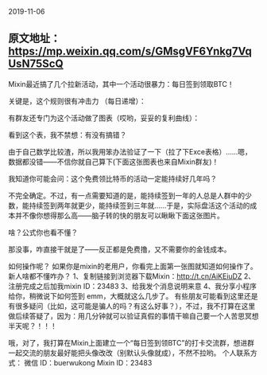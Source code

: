  2019-11-06

原文地址：https://mp.weixin.qq.com/s/GMsgVF6Ynkg7VqUsN75ScQ
----
​Mixin最近搞了几个拉新活动，其中一个活动很暴力：每日签到领取BTC！




关键是，这个规则很有冲击力 （每日递增）：


有群友还专门为这个活动做了图表（哎哟，妥妥的复利曲线）：



看到这个表，我不禁想：有没有搞错？

由于自己数学比较渣，所以我用笨办法验证了一下（拉了下Exce表格）……嗯，数据都没错——不信你就自己算下(下面这张图表也来自Mixin群友)！


我知道你可能会问：这个免费领比特币的活动一定能持续好几年吗？

不完全确定。不过，有一点需要知道的是，能持续签到一年的人总是人群中的少数，能持续签到两年就更少，能持续签到三年就……于是，实际盘活这个活动的成本并不像你想得那么高——脑子转的快的朋友可以瞅瞅下面这张图片。



啥？公式你也看不懂？

那没事，咋直接干就是了——反正都是免费撸，又不需要你的金钱成本。

如何操作呢？
如果你是mixin的老用户，你看完上面第一张图就知道如何操作了。
新人啥都不懂咋办？
1、复制链接到浏览器下载Mixin：http://t.cn/AiKEiuDZ
2、注册完成之后加我mixin ID：23483
3、给我发个消息说明来意
4、我分享小程序给你，稍微说下如何签到
emm，大概就这么几步了。
有些朋友可能看到这里还是有很多疑问（比如，这可能是骗人的吗？有这么好事？），不过，我不打算在这里做后续答疑了，因为：用几分钟就可以验证真假的事情干嘛自己要一个人苦思冥想半天呢？！！！

哦，对了，我打算在Mixin上面建立一个“每日签到领BTC”的打卡交流群，想进群一起交流的朋友最好能把头像改改（别默认头像就成），不然不拉哟。
个人联系方式：
微信 ID：buerwukong
Mixin ID：23483
